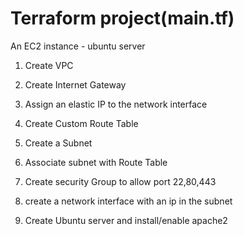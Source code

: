 # Terraform project(main.tf)
An EC2 instance - ubuntu server

1. Create VPC

2. Create Internet Gateway

3. Assign an elastic IP to the network interface

4. Create Custom Route Table

5. Create a Subnet

6. Associate subnet with Route Table

7. Create security Group to allow port 22,80,443

8. create a network interface with an ip in the subnet

9. Create Ubuntu server and install/enable apache2

